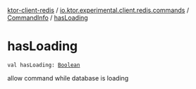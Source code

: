 [ktor-client-redis](../../index.md) / [io.ktor.experimental.client.redis.commands](../index.md) / [CommandInfo](index.md) / [hasLoading](./has-loading.md)

# hasLoading

`val hasLoading: `[`Boolean`](https://kotlinlang.org/api/latest/jvm/stdlib/kotlin/-boolean/index.html)

allow command while database is loading

